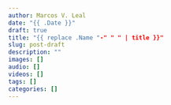 ```yaml
---
author: Marcos V. Leal
date: "{{ .Date }}"
draft: true
title: "{{ replace .Name "-" " " | title }}"
slug: post-draft
description: ""
images: []
audio: []
videos: []
tags: []
categories: []
---
```

